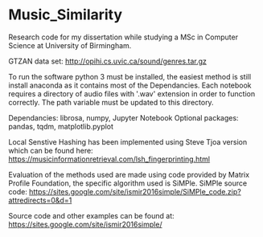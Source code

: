 # Music_Similarity
Research code for my dissertation while studying a MSc in Computer Science at University of Birmingham.

GTZAN data set: http://opihi.cs.uvic.ca/sound/genres.tar.gz

To run the software python 3 must be installed, the easiest method is still install anaconda as it contains most of the Dependancies.
Each notebook requires a directory of audio files with '.wav' extension in order to function correctly. The path variable must be updated to this directory.

Dependancies: librosa, numpy, Jupyter Notebook
Optional packages: pandas, tqdm, matplotlib.pyplot

Local Senstive Hashing has been implemented using Steve Tjoa version which can be found here: https://musicinformationretrieval.com/lsh_fingerprinting.html

Evaluation of the methods used are made using code provided by Matrix Profile Foundation, the specific algorithm used is SiMPle.
SiMPle source code: https://sites.google.com/site/ismir2016simple/SiMPle_code.zip?attredirects=0&d=1

Source code and other examples can be found at: https://sites.google.com/site/ismir2016simple/
